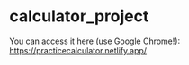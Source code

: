 # calculator_project
You can access it here (use Google Chrome!): https://practicecalculator.netlify.app/
